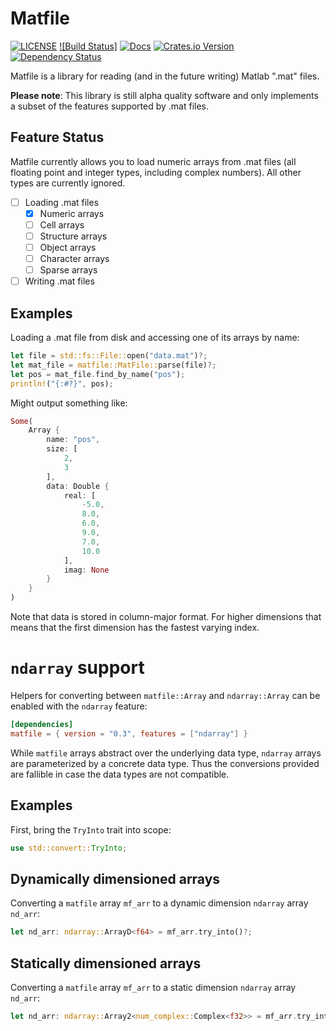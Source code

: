 # Matfile

[![LICENSE](https://img.shields.io/badge/license-MIT-blue.svg)](LICENSE)
[![Build Status]](https://github.com/dthul/matfile/actions/workflows/build.yml/badge.svg)
[![Docs](https://docs.rs/matfile/badge.svg)](https://docs.rs/matfile/)
[![Crates.io Version](https://img.shields.io/crates/v/matfile.svg)](https://crates.io/crates/matfile)
[![Dependency Status](https://deps.rs/repo/github/dthul/matfile/status.svg)](https://deps.rs/repo/github/dthul/matfile)

Matfile is a library for reading (and in the future writing) Matlab ".mat" files.

__Please note__: This library is still alpha quality software and only implements a subset of the features supported by .mat files.

## Feature Status

Matfile currently allows you to load numeric arrays from .mat files (all floating point and integer types, including complex numbers). All other types are currently ignored.

* [ ] Loading .mat files
  * [x] Numeric arrays
  * [ ] Cell arrays
  * [ ] Structure arrays
  * [ ] Object arrays
  * [ ] Character arrays
  * [ ] Sparse arrays
* [ ] Writing .mat files

## Examples

Loading a .mat file from disk and accessing one of its arrays by name:

```rust
let file = std::fs::File::open("data.mat")?;
let mat_file = matfile::MatFile::parse(file)?;
let pos = mat_file.find_by_name("pos");
println!("{:#?}", pos);
```
Might output something like:
```rust
Some(
    Array {
        name: "pos",
        size: [
            2,
            3
        ],
        data: Double {
            real: [
                -5.0,
                8.0,
                6.0,
                9.0,
                7.0,
                10.0
            ],
            imag: None
        }
    }
)
```
Note that data is stored in column-major format. For higher dimensions that means that the first dimension has the fastest varying index.

# `ndarray` support

Helpers for converting between `matfile::Array` and `ndarray::Array` can be enabled with the `ndarray` feature:

```toml
[dependencies]
matfile = { version = "0.3", features = ["ndarray"] }
```

While `matfile` arrays abstract over the underlying data type, `ndarray`
arrays are parameterized by a concrete data type. Thus the conversions
provided are fallible in case the data types are not compatible.

## Examples

First, bring the `TryInto` trait into scope:

```rust
use std::convert::TryInto;
```

## Dynamically dimensioned arrays

Converting a `matfile` array `mf_arr` to a dynamic dimension `ndarray` array
`nd_arr`:
```rust
let nd_arr: ndarray::ArrayD<f64> = mf_arr.try_into()?;
```

## Statically dimensioned arrays

Converting a `matfile` array `mf_arr` to a static dimension `ndarray` array
`nd_arr`:
```rust
let nd_arr: ndarray::Array2<num_complex::Complex<f32>> = mf_arr.try_into()?;
```
